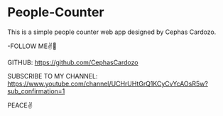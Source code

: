 # People-Counter

This is a simple people counter web app designed by Cephas Cardozo.

-FOLLOW ME✌️🙌 

GITHUB: https://github.com/CephasCardozo 

SUBSCRIBE TO MY CHANNEL: https://www.youtube.com/channel/UCHrUHtGrQ1KCyCvYcAOsR5w?sub_confirmation=1 

PEACE✌️

